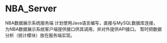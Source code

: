 # NBA_Server
NBA数据展示系统服务端
计划使用Java语言编写，直接与MySQL数据库连接，为NBA数据展示系统客户端提供接口供其调用，并对外提供API接口。
暂时把数据分析（统计模块）放在服务端实现。